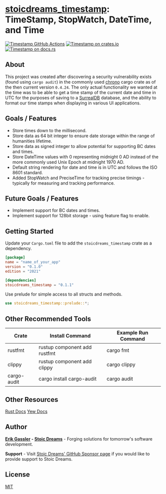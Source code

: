 # [stoicdreams_timestamp](docsrs): TimeStamp, StopWatch, DateTime, and Time

[![Timestamp GitHub Actions][gh-image]][gh-checks]
[![Timestamp on crates.io][cratesio-image]][cratesio]
[![Timestamp on docs.rs][docsrs-image]][docsrs]

[gh-image]: https://github.com/stoicdreams/timestamp/actions/workflows/deploy.yml/badge.svg
[gh-checks]: https://github.com/stoicdreams/timestamp/actions?query=branch%3Amain
[cratesio-image]: https://img.shields.io/crates/v/stoicdreams_timestamp.svg
[cratesio]: https://crates.io/crates/stoicdreams_timestamp
[docsrs-image]: https://docs.rs/stoicdreams_timestamp/badge.svg
[docsrs]: https://docs.rs/stoicdreams_timestamp

## About

This project was created after discovering a security vulnerability exists (found using `cargo audit`) in the commonly used [chrono](https://crates.io/crates/chrono) cargo crate as of the then current version `0.4.24`. The only actual functionality we wanted at the time was to be able to get a time stamp of the current date and time in UTC for the purposes of saving to a [SurrealDB](https://surrealdb.com/) database, and the ability to format our time stamps when displaying in various UI applications.

## Goals / Features

- Store times down to the millisecond.
- Store data as 64 bit integer to ensure date storage within the range of humanities lifetime.
- Store data as signed integer to allow potential for supporting BC dates and times.
- Store DateTime values with 0 representing midnight 0 AD instead of the more commonly used Unix Epoch at midnight 1970 AD.
- Default string rendering for date and time is in UTC and follows the ISO 8601 standard.
- Added StopWatch and PreciseTime for tracking precise timings - typically for measuring and tracking performance.

## Future Goals / Features

- Implement support for BC dates and times.
- Implement support for 128bit storage - using feature flag to enable.

## Getting Started

Update your `Cargo.toml` file to add the `stoicdreams_timestamp` crate as a dependency.

```toml
[package]
name = "name_of_your_app"
version = "0.1.0"
edition = "2021"

[dependencies]
stoicdreams_timestamp = "0.1.1"
```

Use prelude for simple access to all structs and methods.

```rust
use stoicdreams_timestamp::prelude::*;
```

## Other Recommended Tools

Crate | Install Command | Example Run Command
--- | --- | ---
rustfmt | rustup component add rustfmt | cargo fmt
clippy | rustup component add clippy | cargo clippy
cargo-audit | cargo install cargo-audit | cargo audit

## Other Resources

[Rust Docs](https://www.rust-lang.org/)
[Yew Docs](https://yew.rs/)

## Author

**[Erik Gassler](https://www.erikgassler.com) - [Stoic Dreams](https://www.stoicdreams.com)** - Forging solutions for tomorrow's software development.

**Support** - Visit [Stoic Dreams' GitHub Sponsor page](https://github.com/sponsors/StoicDreams) if you would like to provide support to Stoic Dreams.

## License

[MIT](../LICENSE)
